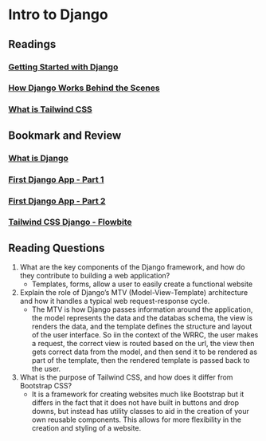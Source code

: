 # Intro to Django

## Readings
### [Getting Started with Django](https://www.djangoproject.com/start/)
### [How Django Works Behind the Scenes](https://wsvincent.com/how-django-works-behind-the-scenes/)
### [What is Tailwind CSS](https://blog.hubspot.com/website/what-is-tailwind-css)

## Bookmark and Review
### [What is Django](https://developer.mozilla.org/en-US/docs/Learn/Server-side/Django/Introduction)
### [First Django App - Part 1](https://docs.djangoproject.com/en/4.1/intro/tutorial01/)
### [First Django App - Part 2](https://docs.djangoproject.com/en/4.1/intro/tutorial02/)
### [Tailwind CSS Django - Flowbite](https://flowbite.com/docs/getting-started/django/)

## Reading Questions
1. What are the key components of the Django framework, and how do they contribute to building a web application?
   - Templates, forms, allow a user to easily create a functional website
2. Explain the role of Django’s MTV (Model-View-Template) architecture and how it handles a typical web request-response cycle.
   - The MTV is how Django passes information around the application, the model represents the data and the databas schema, the view is renders the data, and the template defines the structure and layout of the user interface. So iin the context of the WRRC, the user makes a request, the correct view is routed based on the url, the view then gets correct data from the model, and then send it to be rendered as part of the template, then the rendered template is passed back to the user.
3. What is the purpose of Tailwind CSS, and how does it differ from Bootstrap CSS?
   - It is a framework for creating websites much like Bootstrap but it differs in the fact that it does not have built in buttons and drop downs, but instead has utility classes to aid in the creation of your own reusable components. This allows for more flexibility in the creation and styling of a website.